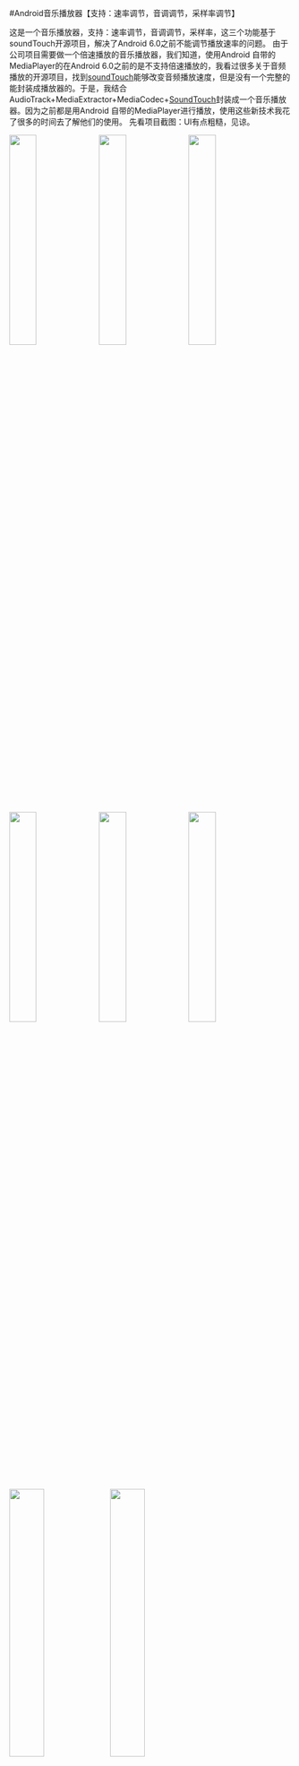 #Android音乐播放器【支持：速率调节，音调调节，采样率调节】

这是一个音乐播放器，支持：速率调节，音调调节，采样率，这三个功能基于soundTouch开源项目，解决了Android 6.0之前不能调节播放速率的问题。
由于公司项目需要做一个倍速播放的音乐播放器，我们知道，使用Android 自带的MediaPlayer的在Android 6.0之前的是不支持倍速播放的，我看过很多关于音频播放的开源项目，找到[soundTouch](http://www.surina.net/soundtouch/)能够改变音频播放速度，但是没有一个完整的能封装成播放器的。于是，我结合AudioTrack+MediaExtractor+MediaCodec+[SoundTouch](http://www.surina.net/soundtouch/)封装成一个音乐播放器。因为之前都是用Android 自带的MediaPlayer进行播放，使用这些新技术我花了很多的时间去了解他们的使用。
先看项目截图：UI有点粗糙，见谅。
<div>
<img src="https://img-blog.csdnimg.cn/20190430172010891.png?x-oss-process=image/watermark,type_ZmFuZ3poZW5naGVpdGk,shadow_10,text_aHR0cHM6Ly9ibG9nLmNzZG4ubmV0L3FxXzMzMzcyMzcw,size_16,color_FFFFFF,t_70" alt="" width=31%>
</img>
<img src="https://img-blog.csdnimg.cn/20190430173432392.png?x-oss-process=image/watermark,type_ZmFuZ3poZW5naGVpdGk,shadow_10,text_aHR0cHM6Ly9ibG9nLmNzZG4ubmV0L3FxXzMzMzcyMzcw,size_16,color_FFFFFF,t_70" alt="" width=31%>
</img>
<img src="https://img-blog.csdnimg.cn/20190430173539804.png?x-oss-process=image/watermark,type_ZmFuZ3poZW5naGVpdGk,shadow_10,text_aHR0cHM6Ly9ibG9nLmNzZG4ubmV0L3FxXzMzMzcyMzcw,size_16,color_FFFFFF,t_70" alt="" width=31%>
</img>
</div>


<div>
<img src="https://img-blog.csdnimg.cn/20190430173657540.png?x-oss-process=image/watermark,type_ZmFuZ3poZW5naGVpdGk,shadow_10,text_aHR0cHM6Ly9ibG9nLmNzZG4ubmV0L3FxXzMzMzcyMzcw,size_16,color_FFFFFF,t_70" alt="" width=31%>
</img>
<img src="https://img-blog.csdnimg.cn/20190430173729789.png?x-oss-process=image/watermark,type_ZmFuZ3poZW5naGVpdGk,shadow_10,text_aHR0cHM6Ly9ibG9nLmNzZG4ubmV0L3FxXzMzMzcyMzcw,size_16,color_FFFFFF,t_70" alt="" width=31%>
</img>
<img src="https://img-blog.csdnimg.cn/20190430173906427.png?x-oss-process=image/watermark,type_ZmFuZ3poZW5naGVpdGk,shadow_10,text_aHR0cHM6Ly9ibG9nLmNzZG4ubmV0L3FxXzMzMzcyMzcw,size_16,color_FFFFFF,t_70" alt="" width=31%>
</img>
</div>

<div>
<img src="https://img-blog.csdnimg.cn/20190430173948937.png?x-oss-process=image/watermark,type_ZmFuZ3poZW5naGVpdGk,shadow_10,text_aHR0cHM6Ly9ibG9nLmNzZG4ubmV0L3FxXzMzMzcyMzcw,size_16,color_FFFFFF,t_70" alt="" width=35%>
</img>
<img src="https://img-blog.csdnimg.cn/2019043017402022.png?x-oss-process=image/watermark,type_ZmFuZ3poZW5naGVpdGk,shadow_10,text_aHR0cHM6Ly9ibG9nLmNzZG4ubmV0L3FxXzMzMzcyMzcw,size_16,color_FFFFFF,t_70" alt="" width=35%>
</img>
</img>
</div>

以下介绍项目重要功能和技术：
## 一、播放服务的使用
之前我写过一篇过于Service的使用，这里正好用到里面的一些知识，就是startService和bindService的混合使用，我们知道，音频播放都是在后台进行播放，我们推出页面的时候需要音乐也继续在后台播放，所以我们需要开启一个服务来播放，但是同时，我们需要在显示播放界面的时候也能看到播放状态，于是我们需要绑定到这个服务上面，监听回调后台音乐播放的状态展示给用户，这里我就不细说了，不明白的可以看我的博客【[Android Service的使用](https://blog.csdn.net/qq_33372370/article/details/89675318)】。
## 二、播放器控制
对于只要求正常播放的话，使用AudioTrack+MediaExtractor+MediaCodec就可以了，MediaExtractor用于加载资源，可以加载网络资源，本地资源，通过setDataSource（）方法，设置要加载的资源；MediaCodec将MediaExtractor的流进行编码然后传给AudioTrack进行播放;MeAudioTrack用于播放，可以通过传入音频流就可以进行播放，内部方法为`write（）`方法，将音频流写入，再调用`play()`方法就可以进行播放。对于需要设置播放倍速，设置音调来说，以上三个类的组合是不行的，需要借助于[soundTouch](http://www.surina.net/soundtouch/)它是一个开源项目，专门针对调节播放速率，调节音调，原理是将MediaCodec解码后的流传给soundTouch，soundTouch进行进一步的变化之后，再传给AudioTrack进行播放。
### 1、设置播放倍速
`private static synchronized native final void setTempo(int track, float tempo);`

通过soundTouch的本地方法`setTempo（）` 设置播放速率，这种情况下，只是改变了播放的速度，它的音调并没有改变，传入自己需要的倍数就可以进行倍速播放，1倍速代表正常的倍数。
### 2、设置音调

    private static synchronized native final void setPitchSemi(int track, float pitchSemi);
  
 通过传入音调数值，取值范围[-12-12]可以调节音调。
### 3、设置采样率

     private static synchronized native final void setRate(int track, float rate);
通过`setRate（）`方法，rate的取值范围[-50-100]，可以设置采样频率也就是音律，改变播放速度的同时也改变了音调，所以它是`变速又变调`的。
## 三、状态栏显示播放器
通过Notification将播放状态显示在状态栏，需要注意的是系统适配问题
 //Android 8.0以后
   

     if (Build.VERSION.SDK_INT >= Build.VERSION_CODES.O) {
            NotificationChannel channel = new NotificationChannel(context.getPackageName(), "测试音频", NotificationManager.IMPORTANCE_HIGH);
            channel.enableLights(false);
            channel.enableVibration(false);
            channel.setVibrationPattern(new long[]{0});
            channel.setSound(null, null);
            manager.createNotificationChannel(channel);
            builder.setChannelId(context.getPackageName());
        } else {
            builder.setVibrate(new long[]{0});
            builder.setSound(null);
        }
在Android 8.0以后，通知需要设置Channelld才能显示，需要用`NotificationChannel` 类来进行配置，还有设置声音和震动也需要用此类来进行配置。

## 四、音频焦点的使用
在我们播放音频的时候，我们希望其他正在播放音频的软件暂停播放，这里就需要使用到获取焦点的这个类`AudioManager`,通过AudioManager的`requestAudioFocus(OnAudioFocusChangeListener l, int streamType, int durationHint)`来获取音频的焦点，这样，其他的音频也就会暂停播放了，当需要释放焦点时通过`abandonAudioFocus(OnAudioFocusChangeListener l)`方法来释放焦点。
## 五、联动系统媒体中心MediaSession的使用
如上面的最后一个图，通过MediaSessionCompat设置联动媒体，跟我们自己的播放器同步，可以显示在锁屏页面。
创建MediaSessionCompat

    /**
         * 初始化并激活MediaSession
         */
        private void setupMediaSession() {
            mMediaSession = new MediaSessionCompat(context, TAG);
            mMediaSession.setFlags(
                    MediaSessionCompat.FLAG_HANDLES_MEDIA_BUTTONS |
                            MediaSessionCompat.FLAG_HANDLES_TRANSPORT_CONTROLS
            );
            //设置播放监听
            mMediaSession.setCallback(callback);
            mMediaSession.setActive(true);
        }
更新媒体状态

      /**
         * 更新播放状态，播放/暂停/拖动进度条时调用
         */
        public void updatePlaybackState() {
            int state = isPlaying() ? PlaybackStateCompat.STATE_PLAYING : PlaybackStateCompat.STATE_PAUSED;
            mMediaSession.setPlaybackState(
                    new PlaybackStateCompat.Builder()
                            .setActions(MEDIA_SESSION_ACTIONS)
                            .setState(state, getCurrentPosition(), 1)
                            .build());
        }
个更新媒体信息

    /**
     * 更新正在播放的音乐信息，切换歌曲时调用
     */
    public void updateMetaData(Audio audio) {
        if (audio == null) {
            mMediaSession.setMetadata(null);
            return;
        }

        Audio info = control.getAudio();
        MediaMetadataCompat.Builder metaData = new MediaMetadataCompat.Builder()
                .putString(MediaMetadataCompat.METADATA_KEY_TITLE, info.getName())
                .putString(MediaMetadataCompat.METADATA_KEY_ARTIST, info.getArtist())
                .putString(MediaMetadataCompat.METADATA_KEY_ALBUM, info.getAlbum())
                .putString(MediaMetadataCompat.METADATA_KEY_ALBUM_ARTIST, info.getArtist())
                .putLong(MediaMetadataCompat.METADATA_KEY_DURATION, control.getDuration())
                .putBitmap(MediaMetadataCompat.METADATA_KEY_ALBUM_ART, getCoverBitmap(info));

        if (Build.VERSION.SDK_INT >= Build.VERSION_CODES.LOLLIPOP) {
            metaData.putLong(MediaMetadataCompat.METADATA_KEY_NUM_TRACKS, getCount());
        }

        mMediaSession.setMetadata(metaData.build());
    }
